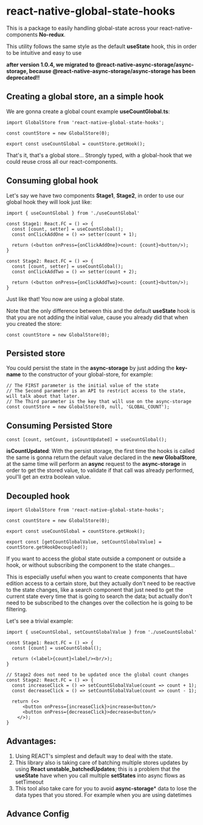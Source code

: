 # react-native-global-state-hooks
This is a package to easily handling global-state across your react-native-components **No-redux**.

This utility follows the same style as the default **useState** hook, this in order to be intuitive and easy to use

**after version 1.0.4, we migrated to @react-native-async-storage/async-storage, because @react-native-async-storage/async-storage has been deprecated!!**

## Creating a global store, an a simple hook

We are gonna create a global count example **useCountGlobal.ts**:

```JSX
import GlobalStore from 'react-native-global-state-hooks';

const countStore = new GlobalStore(0);

export const useCountGlobal = countStore.getHook();
```

That's it, that's a global store... Strongly typed, with a global-hook that we could reuse cross all our react-components.

## Consuming global hook
Let's say we have two components **Stage1**, **Stage2**, in order to use our global hook they will look just like: 
```JSX
import { useCountGlobal } from './useCountGlobal'

const Stage1: React.FC = () => {
  const [count, setter] = useCountGlobal();
  const onClickAddOne = () => setter(count + 1);

  return (<button onPress={onClickAddOne}>count: {count}<button/>);
}

const Stage2: React.FC = () => {
  const [count, setter] = useCountGlobal();
  const onClickAddTwo = () => setter(count + 2);
  
  return (<button onPress={onClickAddTwo}>count: {count}<button/>);
}
```

Just like that! You now are using a global state. 

Note that the only difference between this and the default **useState** hook is that you are not adding the initial value, cause you already did that when you created the store:
```JSX
const countStore = new GlobalStore(0);
```

## Persisted store

You could persist the state in the **async-storage** by just adding the **key-name** to the constructor of your global-store, for example: 
```JSX
// The FIRST parameter is the initial value of the state
// The Second parameter is an API to restrict access to the state, will talk about that later.
// The Third parameter is the key that will use on the async-storage
const countStore = new GlobalStore(0, null, 'GLOBAL_COUNT');
```

## Consuming Persisted Store

```JSX
const [count, setCount, isCountUpdated] = useCountGlobal();
```

**isCountUpdated**: With the persist storage, the first time the hooks is called the same is gonna return the default value declared in the **new GlobalStore**, at the same time will perform an **async** request to the **async-storage** in order to get the stored value, to validate if that call was already performed, youl'll get an extra boolean value.

## Decoupled hook

```JSX
import GlobalStore from 'react-native-global-state-hooks';

const countStore = new GlobalStore(0);

export const useCountGlobal = countStore.getHook();

export const [getCountGlobalValue, setCountGlobalValue] = countStore.getHookDecoupled();

```

If you want to access the global state outside a component or outside a hook, or without subscribing the component to the state changes... 

This is especially useful when you want to create components that have edition access to a certain store, but they actually don't need to be reactive to the state changes, like a search component that just need to get the current state every time that is going to search the data; but actually don't need to be subscribed to the changes over the collection he is going to be filtering. 


Let's see a trivial example: 
```JSX
import { useCountGlobal, setCountGlobalValue } from './useCountGlobal'

const Stage1: React.FC = () => {
  const [count] = useCountGlobal();

  return (<label>{count}<label/><br/>);
}

// Stage2 does not need to be updated once the global count changes
const Stage2: React.FC = () => {
  const increaseClick = () => setCountGlobalValue(count => count + 1);
  const decreaseClick = () => setCountGlobalValue(count => count - 1);

  return (<>
      <button onPress={increaseClick}>increase<button/>
      <button onPress={decreaseClick}>decrease<button/>
    </>);
}
```

## Advantages:
1. Using REACT's simplest and default way to deal with the state.
2. This library also is taking care of batching multiple stores updates by using **React unstable_batchedUpdates**; this is a problem that the **useState** have when you call multiple **setStates** into async flows as setTimeout
3. This tool also take care for you to avoid **async-storage*** data to lose the data types that you stored. For example when you are using datetimes

## Advance Config
[README]:./README.advance.md
